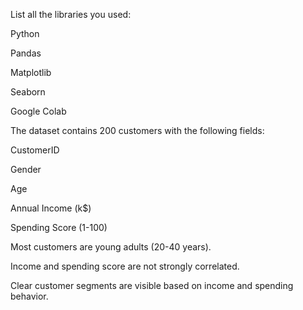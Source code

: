 List all the libraries you used:

Python

Pandas

Matplotlib

Seaborn

Google Colab

The dataset contains 200 customers with the following fields:

CustomerID

Gender

Age

Annual Income (k$)

Spending Score (1-100)

Most customers are young adults (20-40 years).

Income and spending score are not strongly correlated.

Clear customer segments are visible based on income and spending behavior.

